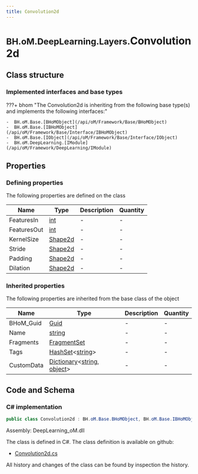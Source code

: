 ```yaml
---
title: Convolution2d
---
```


# <small>BH.oM.DeepLearning.Layers.</small>**Convolution2d**



## Class structure

### Implemented interfaces and base types

???+ bhom "The Convolution2d is inheriting from the following base type(s) and implements the following interfaces:"

    -  BH.oM.Base.[BHoMObject](/api/oM/Framework/Base/BHoMObject)
    -  BH.oM.Base.[IBHoMObject](/api/oM/Framework/Base/Interface/IBHoMObject)
    -  BH.oM.Base.[IObject](/api/oM/Framework/Base/Interface/IObject)
    -  BH.oM.DeepLearning.[IModule](/api/oM/Framework/DeepLearning/IModule)


## Properties



### Defining properties

The following properties are defined on the class

| Name             | Type             | Description      | Quantity         |
|------------------|------------------|------------------|------------------|
| FeaturesIn | [int](https://learn.microsoft.com/en-us/dotnet/api/System.Int32?view=netstandard-2.0) | - | - |
| FeaturesOut | [int](https://learn.microsoft.com/en-us/dotnet/api/System.Int32?view=netstandard-2.0) | - | - |
| KernelSize | [Shape2d](/api/oM/Framework/DeepLearning/Shape2d) | - | - |
| Stride | [Shape2d](/api/oM/Framework/DeepLearning/Shape2d) | - | - |
| Padding | [Shape2d](/api/oM/Framework/DeepLearning/Shape2d) | - | - |
| Dilation | [Shape2d](/api/oM/Framework/DeepLearning/Shape2d) | - | - |


### Inherited properties
The following properties are inherited from the base class of the object

| Name             | Type             | Description      | Quantity         |
|------------------|------------------|------------------|------------------|
| BHoM_Guid | [Guid](https://learn.microsoft.com/en-us/dotnet/api/System.Guid?view=netstandard-2.0) | - | - |
| Name | [string](https://learn.microsoft.com/en-us/dotnet/api/System.String?view=netstandard-2.0) | - | - |
| Fragments | [FragmentSet](/api/oM/Framework/Base/FragmentSet) | - | - |
| Tags | [HashSet](https://learn.microsoft.com/en-us/dotnet/api/System.Collections.Generic.HashSet-1?view=netstandard-2.0)&lt;[string](https://learn.microsoft.com/en-us/dotnet/api/System.String?view=netstandard-2.0)&gt; | - | - |
| CustomData | [Dictionary](https://learn.microsoft.com/en-us/dotnet/api/System.Collections.Generic.Dictionary-2?view=netstandard-2.0)&lt;[string](https://learn.microsoft.com/en-us/dotnet/api/System.String?view=netstandard-2.0), [object](https://learn.microsoft.com/en-us/dotnet/api/System.Object?view=netstandard-2.0)&gt; | - | - |


## Code and Schema

### C# implementation

``` C# title="C#"
public class Convolution2d : BH.oM.Base.BHoMObject, BH.oM.Base.IBHoMObject, BH.oM.Base.IObject, BH.oM.DeepLearning.IModule
```

Assembly: DeepLearning_oM.dll

The class is defined in C#. The class definition is available on github:

- [Convolution2d.cs](https://github.com/BHoM/BHoM/blob/develop/DeepLearning_oM/Layers\Convolution2d.cs)

All history and changes of the class can be found by inspection the history.
